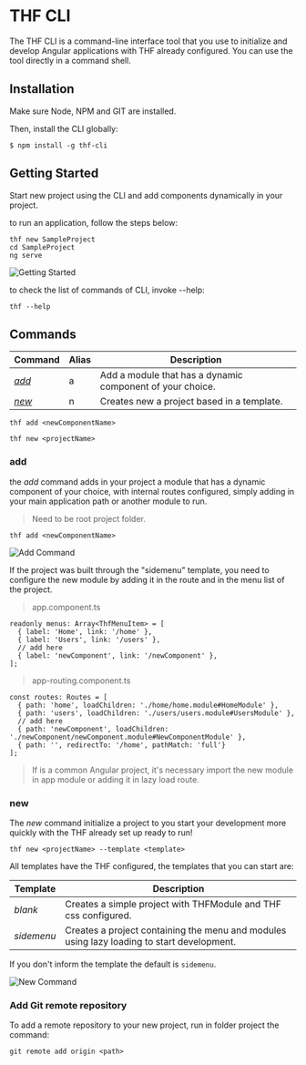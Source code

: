 # THF CLI

The THF CLI is a command-line interface tool that you use to initialize and develop Angular applications with THF already configured.
You can use the tool directly in a command shell.

## Installation

Make sure Node, NPM and GIT are installed.

Then, install the CLI globally:

```
$ npm install -g thf-cli
```

## Getting Started

Start new project using the CLI and add components dynamically in your project.

to run an application, follow the steps below:

```
thf new SampleProject
cd SampleProject
ng serve
```

![Getting Started](https://media.giphy.com/media/3FbGebspps6pxlIUFr/giphy.gif)

to check the list of commands of CLI, invoke --help:

```
thf --help
```

## Commands

Command | Alias | Description
--- | --- | ---
*[add](#add)* | a | Add a module that has a dynamic component of your choice.
*[new](#new)* | n | Creates new a project based in a template.

```
thf add <newComponentName>
```

```
thf new <projectName>
```

### add

the *add* command adds in your project a module that has a dynamic component of your choice, with internal routes configured, simply adding in your main application path or another module to run.

> Need to be root project folder.

```
thf add <newComponentName>
```

![Add Command](https://media.giphy.com/media/ksb6TvzeH4dcDSRMi8/giphy.gif)

If the project was built through the "sidemenu" template, you need to configure the new module by adding it in the route and in the menu list of the project.

> app.component.ts
```
readonly menus: Array<ThfMenuItem> = [
  { label: 'Home', link: '/home' },
  { label: 'Users', link: '/users' },
  // add here
  { label: 'newComponent', link: '/newComponent' },
];
```

> app-routing.component.ts
```
const routes: Routes = [
  { path: 'home', loadChildren: './home/home.module#HomeModule' },
  { path: 'users', loadChildren: './users/users.module#UsersModule' },
  // add here
  { path: 'newComponent', loadChildren: './newComponent/newComponent.module#NewComponentModule' },
  { path: '', redirectTo: '/home', pathMatch: 'full'}
];
```

> If is a common Angular project, it's necessary import the new module in app module or adding it in lazy load route.

### new

The *new* command initialize a project to you start your development more quickly with the THF already set up ready to run!

```
thf new <projectName> --template <template>
```

All templates have the THF configured, the templates that you can start are:

Template | Description
--- | ---
*blank* | Creates a simple project with THFModule and THF css configured.
*sidemenu* | Creates a project containing the menu and modules using lazy loading to start development.

If you don't inform the template the default is `sidemenu`.

![New Command](https://media.giphy.com/media/2A3FtMzAVfGQArw5i5/giphy.gif)


### Add Git remote repository

To add a remote repository to your new project, run in folder project the command:

```
git remote add origin <path>
```
